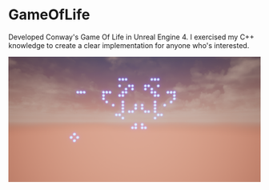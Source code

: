 # GameOfLife

Developed Conway's Game Of Life in Unreal Engine 4. I exercised my C++ knowledge to create a clear implementation for anyone who's interested.

![](Game%20Of%20Life%20Screenshot.png)

